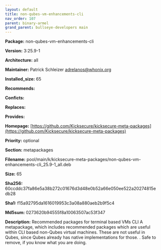 ```yaml
---
layout: default
title: non-qubes-vm-enhancements-cli
nav_order: 107
parent: binary-armel
grand_parent: bullseye-developers main
---
```


**Package:** non-qubes-vm-enhancements-cli

**Version:** 3:25.9-1

**Architecture:**  all

**Maintainer:**  Patrick Schleizer <adrelanos@whonix.org>

**Installed_size:**  65

**Recommends:**  

**Conficts:**  

**Replaces:**  

**Provides:**  

**Homepage:**  [https://github.com/Kicksecure/kicksecure-meta-packages](https://github.com/Kicksecure/kicksecure-meta-packages)

**Priority:**  optional

**Section:** metapackages

**Filename:**  pool/main/k/kicksecure-meta-packages/non-qubes-vm-enhancements-cli_25.9-1_all.deb

**Size:**  65

**Sha256:**  60ccddc37fa86e5a38b272c01676d3d48e0b52a66e050ee522a20274815edb28

**Sha1:**  f15a92795da1616019953c3a08a880aeb2b9f5c4

**Md5sum:**  0273620b94555f8a10063507ac53f347

**Description:** Recommended packages for terminal based VMs CLI
 A metapackage, which includes recommended packages which are useful within
 CLI based non-Qubes virtual machines.
 These are not useful in Qubes, since Qubes
 already has native implementations for those.
 .
 Safe to remove, if you know what you are doing.


